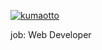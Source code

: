 <p align="left"> 
  <a href="https://github.com/kumaotto/kumaotto/">
    <img src="https://komarev.com/ghpvc/?username=kumaotto" alt="kumaotto" />
  </a>
</p>
job: Web Developer<br>

<!-- <div style="display:flex">
  <a href="https://github.com/anuraghazra/github-readme-stats">
    <img style="padding:0px" src="https://github-readme-stats.vercel.app/api?username=kumaotto&count_private=true&show_icons=true" />
  </a>
  <a href="https://github.com/anuraghazra/github-readme-stats">
    <img style="padding:0px" src="https://github-readme-stats.vercel.app/api/top-langs/?username=kumaotto&layout=compact" />
  </a>
</div> -->

<!--
**kumaotto/kumaotto** is a ✨ _special_ ✨ repository because its `README.md` (this file) appears on your GitHub profile.

Here are some ideas to get you started:

- 🔭 I'm currently working on ...
- 🌱 I'm currently learning ...
- 👯 I'm looking to collaborate on ...
- 🤔 I'm looking for help with ...
- 💬 Ask me about ...
- 📫 How to reach me: ...
- 😄 Pronouns: ...
- ⚡ Fun fact: ...
-->
